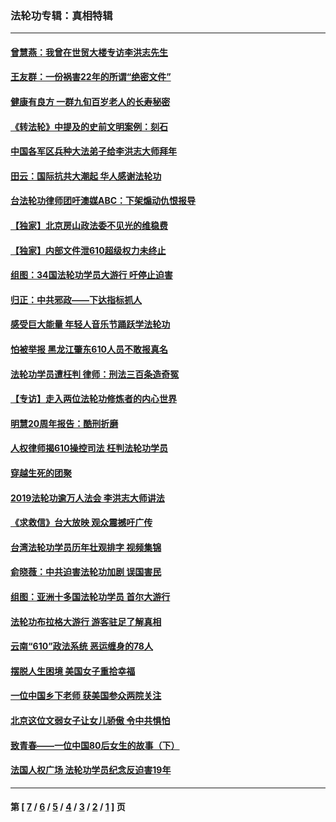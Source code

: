 ### 法轮功专辑：真相特辑
---
#### [曾慧燕：我曾在世贸大楼专访李洪志先生](../../pages/nf4389/n12898729.md?05220430) 
#### [王友群：一份祸害22年的所谓“绝密文件”](../../pages/nf4389/n12871750.md?05220430) 
#### [健康有良方 一群九旬百岁老人的长寿秘密](../../pages/nf4389/n12847475.md?05220430) 
#### [《转法轮》中提及的史前文明案例：刻石](../../pages/nf4389/n12758577.md?05220430) 
#### [中国各军区兵种大法弟子给李洪志大师拜年](../../pages/nf4389/n12750047.md?05220430) 
#### [田云：国际抗共大潮起 华人感谢法轮功](../../pages/nf4389/n12357708.md?05220430) 
#### [台法轮功律师团吁澳媒ABC：下架煽动仇恨报导](../../pages/nf4389/n12279917.md?05220430) 
#### [【独家】北京房山政法委不见光的维稳费](../../pages/nf4389/n12031979.md?05220430) 
#### [【独家】内部文件泄610超级权力未终止](../../pages/nf4389/n12023895.md?05220430) 
#### [组图：34国法轮功学员大游行 吁停止迫害](../../pages/nf4389/n11492658.md?05220430) 
#### [归正：中共邪政——下达指标抓人](../../pages/nf4389/n11474770.md?05220430) 
#### [感受巨大能量 年轻人音乐节踊跃学法轮功](../../pages/nf4389/n11441981.md?05220430) 
#### [怕被举报 黑龙江肇东610人员不敢报真名](../../pages/nf4389/n11436499.md?05220430) 
#### [法轮功学员遭枉判 律师：刑法三百条造奇冤](../../pages/nf4389/n11433943.md?05220430) 
#### [【专访】走入两位法轮功修炼者的内心世界](../../pages/nf4389/n11415623.md?05220430) 
#### [明慧20周年报告：酷刑折磨](../../pages/nf4389/n11387954.md?05220430) 
#### [人权律师揭610操控司法 枉判法轮功学员](../../pages/nf4389/n11313370.md?05220430) 
#### [穿越生死的团聚](../../pages/nf4389/n11258922.md?05220430) 
#### [2019法轮功逾万人法会 李洪志大师讲法](../../pages/nf4389/n11265303.md?05220430) 
#### [《求救信》台大放映 观众震撼吁广传](../../pages/nf4389/n10922251.md?05220430) 
#### [台湾法轮功学员历年壮观排字 视频集锦](../../pages/nf4389/n10878789.md?05220430) 
#### [俞晓薇：中共迫害法轮功加剧 误国害民](../../pages/nf4389/n10859260.md?05220430) 
#### [组图：亚洲十多国法轮功学员 首尔大游行](../../pages/nf4389/n10781149.md?05220430) 
#### [法轮功布拉格大游行 游客驻足了解真相](../../pages/nf4389/n10749360.md?05220430) 
#### [云南“610”政法系统 恶运缠身的78人](../../pages/nf4389/n10747534.md?05220430) 
#### [摆脱人生困境 美国女子重拾幸福](../../pages/nf4389/n10688678.md?05220430) 
#### [一位中国乡下老师 获美国参众两院关注](../../pages/nf4389/n10683927.md?05220430) 
#### [北京这位文弱女子让女儿骄傲 令中共惧怕](../../pages/nf4389/n10668341.md?05220430) 
#### [致青春——一位中国80后女生的故事（下）](../../pages/nf4389/n10642721.md?05220430) 
#### [法国人权广场 法轮功学员纪念反迫害19年](../../pages/nf4389/n10586601.md?05220430) 

---
#### 第 [ [7](./7.md?05220430) / [6](./6.md?05220430) / [5](./5.md?05220430) / [4](./4.md?05220430) / [3](./3.md?05220430) / [2](./2.md?05220430) / [1](./1.md?05220430) ] 页
